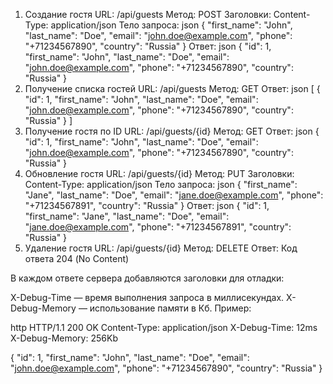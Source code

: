 1. Создание гостя
URL: /api/guests
Метод: POST
Заголовки:
Content-Type: application/json
Тело запроса:
json
{
  "first_name": "John",
  "last_name": "Doe",
  "email": "john.doe@example.com",
  "phone": "+71234567890",
  "country": "Russia"
}
Ответ:
json
{
  "id": 1,
  "first_name": "John",
  "last_name": "Doe",
  "email": "john.doe@example.com",
  "phone": "+71234567890",
  "country": "Russia"
}
2. Получение списка гостей
URL: /api/guests
Метод: GET
Ответ:
json
[
  {
    "id": 1,
    "first_name": "John",
    "last_name": "Doe",
    "email": "john.doe@example.com",
    "phone": "+71234567890",
    "country": "Russia"
  }
]
3. Получение гостя по ID
URL: /api/guests/{id}
Метод: GET
Ответ:
json
{
  "id": 1,
  "first_name": "John",
  "last_name": "Doe",
  "email": "john.doe@example.com",
  "phone": "+71234567890",
  "country": "Russia"
}
4. Обновление гостя
URL: /api/guests/{id}
Метод: PUT
Заголовки:
Content-Type: application/json
Тело запроса:
json
{
  "first_name": "Jane",
  "last_name": "Doe",
  "email": "jane.doe@example.com",
  "phone": "+71234567891",
  "country": "Russia"
}
Ответ:
json
{
  "id": 1,
  "first_name": "Jane",
  "last_name": "Doe",
  "email": "jane.doe@example.com",
  "phone": "+71234567891",
  "country": "Russia"
}
5. Удаление гостя
URL: /api/guests/{id}
Метод: DELETE
Ответ:
Код ответа 204 (No Content)

В каждом ответе сервера добавляются заголовки для отладки:

X-Debug-Time — время выполнения запроса в миллисекундах.
X-Debug-Memory — использование памяти в Кб.
Пример:

http
HTTP/1.1 200 OK
Content-Type: application/json
X-Debug-Time: 12ms
X-Debug-Memory: 256Kb

{
  "id": 1,
  "first_name": "John",
  "last_name": "Doe",
  "email": "john.doe@example.com",
  "phone": "+71234567890",
  "country": "Russia"
}

